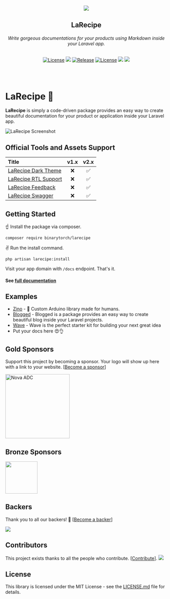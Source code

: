 <h6 align="center">
    <img src="https://larecipe.binarytorch.com.my/images/logo.svg"/>
</h6>

<h2 align="center">
    LaRecipe
</h2>


<h6 align="center">
    Write gorgeous documentations for your products using Markdown inside your Laravel app.
</h6>
    

<p align="center">
<a href="https://github.com/saleem-hadad/larecipe"><img src="https://img.shields.io/packagist/dt/binarytorch/larecipe.svg" alt="License"></a>
<a title="MadeWithVueJs.com Shield" href="https://madewithvuejs.com/p/larecipe/shield-link"> <img src="https://madewithvuejs.com/storage/repo-shields/1087-shield.svg"/></a>
<a href="https://github.com/saleem-hadad/larecipe"><img src="https://img.shields.io/github/release/saleem-hadad/larecipe.svg" alt="Release"></a>
<a href="https://github.com/saleem-hadad/larecipe"><img src="https://poser.pugx.org/laravel/framework/license.svg" alt="License"></a>
<a href="#backers" alt="sponsors on Open Collective"><img src="https://opencollective.com/larecipe/backers/badge.svg" /></a> <a href="#sponsors" alt="Sponsors on Open Collective"><img src="https://opencollective.com/larecipe/sponsors/badge.svg" /></a> 
</p>
<br/><br/>

# LaRecipe 🍪

**LaRecipe** is simply a code-driven package provides an easy way to create beautiful documentation for your product or application inside your Laravel app.

![LaRecipe Screenshot](https://larecipe.binarytorch.com.my/images/screenshot.png#)

## Official Tools and Assets Support

| Title | v1.x | v2.x |
| :- | :-: | :-: |
| [LaRecipe Dark Theme](https://larecipe.binarytorch.com.my/packages/binarytorch/larecipe-dark-theme) | ❌ | ✅ |
| [LaRecipe RTL Support](https://larecipe.binarytorch.com.my/packages/binarytorch/larecipe-rtl) | ❌ | ✅ |
| [LaRecipe Feedback](https://larecipe.binarytorch.com.my/packages/binarytorch/larecipe-feedback) | ❌ | ✅ |
| [LaRecipe Swagger](https://larecipe.binarytorch.com.my/packages/binarytorch/larecipe-swagger) | ❌ | ✅ |

## Getting Started

☝️ Install the package via composer.

    composer require binarytorch/larecipe

✌️ Run the install command.

    php artisan larecipe:install

Visit your app domain with `/docs` endpoint. That's it.

#### See [full documentation](https://larecipe.binarytorch.com.my/)


## Examples

* [Zino](https://zino.saleemhadad.me/docs/1.0/installation) - 🤖 Custom Arduino library made for humans.
* [Blogged](https://blogged.binarytorch.com.my/docs/1.0/overview) - Blogged is a package provides an easy way to create beautiful blog inside your Laravel projects.
* [Wave](https://wave.devdojo.com/docs) - Wave is the perfect starter kit for building your next great idea
* Put your docs here 😍👌



## Gold Sponsors

Support this project by becoming a sponsor. Your logo will show up here with a link to your website. [[Become a sponsor](https://opencollective.com/larecipe#sponsor)]

<a href="https://nova-adc.com/" target="_blank">
    <img alt="Nova ADC" width="200px" height="200px" src="https://images.opencollective.com/nova-adc/f507268/logo.png"/>
</a>


## Bronze Sponsors

<a href="https://github.com/mrgfrederic" target="_blank">
    <img width="100px" height="100px" src="https://avatars0.githubusercontent.com/u/42940842?s=460&v=4">
</a>


## Backers

Thank you to all our backers! 🙏 [[Become a backer](https://opencollective.com/larecipe#backer)]

<img src="https://opencollective.com/larecipe/tiers/backers.svg?avatarHeight=50" />

## Contributors

This project exists thanks to all the people who contribute. [[Contribute](CONTRIBUTING.md)].
<a href="https://github.com/saleem-hadad/larecipe/graphs/contributors"><img src="https://opencollective.com/larecipe/contributors.svg?width=890&button=false" /></a>

## License

This library is licensed under the MIT License - see the [LICENSE.md](LICENSE) file for details.
